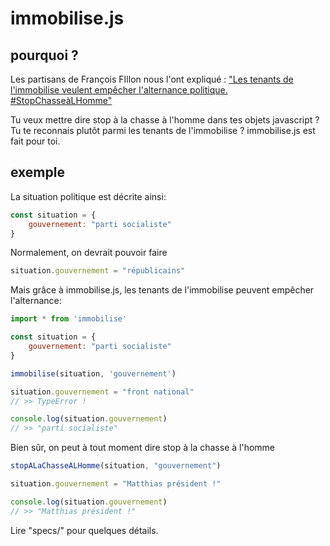 # immobilise.js

## pourquoi ?
Les partisans de François FIllon nous l'ont expliqué : ["Les tenants de l'immobilise veulent empêcher l'alternance politique. #StopChasseàLHomme"](https://twitter.com/search?f=tweets&vertical=default&q=tenants%20de%20l%27immobilise&src=typd)

Tu veux mettre dire stop à la chasse à l'homme dans tes objets javascript ?
Tu te reconnais plutôt parmi les tenants de l'immobilise ? immobilise.js est fait pour toi.

## exemple

La situation politique est décrite ainsi:

```javascript
const situation = {
    gouvernement: "parti socialiste"
}
```

Normalement, on devrait pouvoir faire

```javascript
situation.gouvernement = "républicains"
```

Mais grâce à immobilise.js, les tenants de l'immobilise peuvent empêcher l'alternance:

```javascript
import * from 'immobilise'

const situation = {
    gouvernement: "parti socialiste"
}

immobilise(situation, 'gouvernement')

situation.gouvernement = "front national"
// >> TypeError !

console.log(situation.gouvernement)
// >> "parti socialiste"

```

Bien sûr, on peut à tout moment dire stop à la chasse à l'homme

```javascript
stopALaChasseALHomme(situation, "gouvernement")

situation.gouvernement = "Matthias président !"

console.log(situation.gouvernement)
// >> "Matthias président !"

```

Lire "specs/" pour quelques détails.